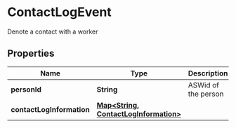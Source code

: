 

# ContactLogEvent

Denote a contact with a worker
## Properties

Name | Type | Description | Notes
------------ | ------------- | ------------- | -------------
**personId** | **String** | ASWid of the person | 
**contactLogInformation** | [**Map&lt;String, ContactLogInformation&gt;**](ContactLogInformation.md) |  | 



